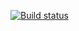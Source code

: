 [![Build status](https://ci.appveyor.com/api/projects/status/33usip39rea81v0x?svg=true)](https://ci.appveyor.com/project/Vladimir198/patternstask1)
